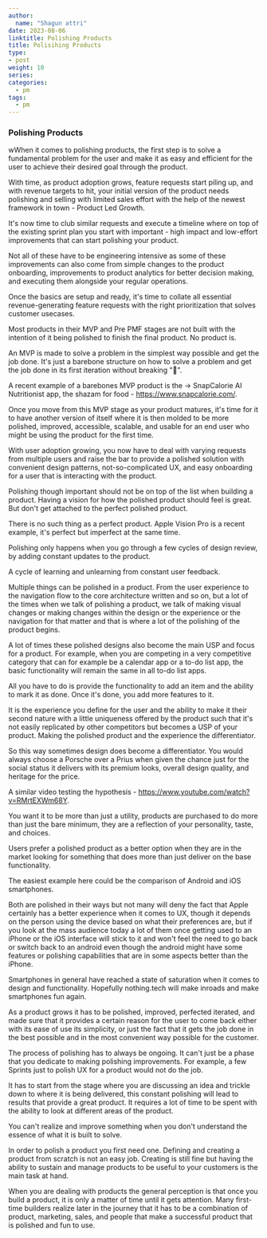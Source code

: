 ```yaml
---
author:
  name: "Shagun attri"
date: 2023-08-06
linktitle: Polishing Products
title: Polisihing Products
type:
- post
weight: 10
series:
categories:
  - pm
tags:
  - pm
---
```


### Polishing Products

wWhen it comes to polishing products, the first step is to solve a fundamental problem for the user and make it as easy and efficient for the user to achieve their desired goal through the product.

With time, as product adoption grows, feature requests start piling up, and with revenue targets to hit, your initial version of the product needs polishing and selling with limited sales effort with the help of the newest framework in town - Product Led Growth.

It's now time to club similar requests and execute a timeline where on top of the existing sprint plan you start with important - high impact and low-effort improvements that can start polishing your product. 

Not all of these have to be engineering intensive as some of these improvements can also come from simple changes to the product onboarding, improvements to product analytics for better decision making, and executing them alongside your regular operations.

Once the basics are setup and ready, it's time to collate all essential revenue-generating feature requests with the right prioritization that solves customer usecases.

Most products in their MVP and Pre PMF stages are not built with the intention of it being polished to finish the final product. No product is.

An MVP is made to solve a problem in the simplest way possible and get the job done. It's just a barebone structure on how to solve a problem and get the job done in its first iteration without breaking "🤞".

A recent example of a barebones MVP product is the -> SnapCalorie AI Nutritionist app, the shazam for food - https://www.snapcalorie.com/.


Once you move from this MVP stage as your product matures, it's time for it to have another version of itself where it is then molded to be more polished, improved, accessible, scalable, and usable for an end user who might be using the product for the first time.

With user adoption growing, you now have to deal with varying requests from multiple users and raise the bar to provide a polished solution with convenient design patterns, not-so-complicated UX, and easy onboarding for a user that is interacting with the product.

Polishing though important should not be on top of the list when building a product. Having a vision for how the polished product should feel is great. But don't get attached to the perfect polished product. 

There is no such thing as a perfect product. Apple Vision Pro is a recent example, it's perfect but imperfect at the same time.

Polishing only happens when you go through a few cycles of design review, by adding constant updates to the product.

A cycle of learning and unlearning from constant user feedback.

Multiple things can be polished in a product. From the user experience to the navigation flow to the core architecture written and so on, but a lot of the times when we talk of polishing a product, we talk of making visual changes or making changes within the design or the experience or the navigation for that matter and that is where a lot of the polishing of the product begins.

A lot of times these polished designs also become the main USP and focus for a product. For example, when you are competing in a very competitive category that can for example be a calendar app or a to-do list app, the basic functionality will remain the same in all to-do list apps.

All you have to do is provide the functionality to add an item and the ability to mark it as done. Once it's done, you add more features to it.

It is the experience you define for the user and the ability to make it their second nature with a little uniqueness offered by the product such that it's not easily replicated by other competitors but becomes a USP of your product. Making the polished product and the experience the differentiator.

So this way sometimes design does become a differentiator. You would always choose a Porsche over a Prius when given the chance just for the social status it delivers with its premium looks, overall design quality, and heritage for the price.

A similar video testing the hypothesis  - https://www.youtube.com/watch?v=RMrtEXWm68Y.
 
You want it to be more than just a utility, products are purchased to do more than just the bare minimum, they are a reflection of your personality,  taste, and choices.

Users prefer a polished product as a better option when they are in the market looking for something that does more than just deliver on the base functionality. 

The easiest example here could be the comparison of Android and iOS smartphones. 

Both are polished in their ways but not many will deny the fact that Apple certainly has a better experience when it comes to UX, though it depends on the person using the device based on what their preferences are, but if you look at the mass audience today a lot of them once getting used to an iPhone or the iOS interface will stick to it and won't feel the need to go back or switch back to an android even though the android might have some features or polishing capabilities that are in some aspects better than the iPhone.

Smartphones in general have reached a state of saturation when it comes to design and functionality. Hopefully nothing.tech will make inroads and make smartphones fun again.

As a product grows it has to be polished, improved, perfected iterated, and made sure that it provides a certain reason for the user to come back either with its ease of use its simplicity, or just the fact that it gets the job done in the best possible and in the most convenient way possible for the customer.

The process of polishing has to always be ongoing. It can't just be a phase that you dedicate to making polishing improvements. For example, a few Sprints just to polish UX for a product would not do the job.

It has to start from the stage where you are discussing an idea and trickle down to where it is being delivered, this constant polishing will lead to results that provide a great product. It requires a lot of time to be spent with the ability to look at different areas of the product. 

You can't realize and improve something when you don't understand the essence of what it is built to solve.

In order to polish a product you first need one. Defining and creating a product from scratch is not an easy job. Creating is still fine but having the ability to sustain and manage products to be useful to your customers is the main task at hand.

When you are dealing with products the general perception is that once you build a product, it is only a matter of time until it gets attention. Many first-time builders realize later in the journey that it has to be a combination of product, marketing, sales, and people that make a successful product that is polished and fun to use.